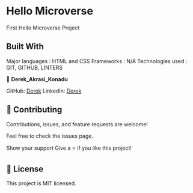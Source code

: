 # Hello Microverse
First Hello Microverse Project

## Built With
Major languages : HTML and CSS
Frameworks : N/A
Technologies used : GIT, GITHUB, LINTERS

👤 **Derek_Akrasi_Konadu**

GitHub: [Derek](https://github.com/obibaadoma)
LinkedIn: [Derek](https://www.linkedin.com/in/derek-akrasi-konadu-187453151/)

## 🤝 Contributing
Contributions, issues, and feature requests are welcome!

Feel free to check the issues page.

Show your support
Give a ⭐ if you like this project!

## 📝 License
This project is MIT licensed.